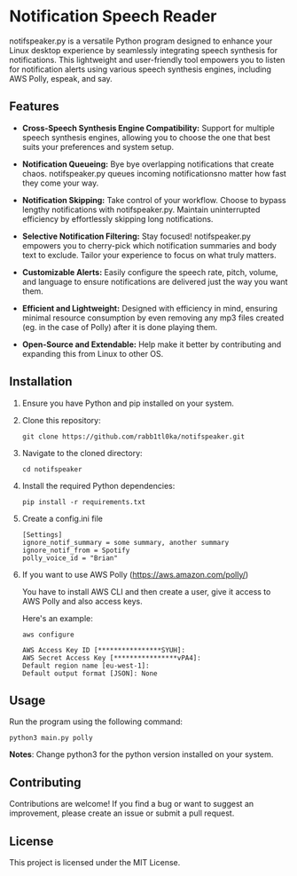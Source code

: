 # Notification Speech Reader

notifspeaker.py is a versatile Python program designed to enhance your Linux desktop experience by seamlessly integrating speech synthesis for notifications. This lightweight and user-friendly tool empowers you to listen for notification alerts using various speech synthesis engines, including AWS Polly, espeak, and say.

## Features


- **Cross-Speech Synthesis Engine Compatibility:** Support for multiple speech synthesis engines, allowing you to choose the one that best suits your preferences and system setup.

- **Notification Queueing:** Bye bye overlapping notifications that create chaos. notifspeaker.py queues incoming notificationsno matter how fast they come your way.

- **Notification Skipping:** Take control of your workflow. Choose to bypass lengthy notifications with notifspeaker.py. Maintain uninterrupted efficiency by effortlessly skipping long notifications.

- **Selective Notification Filtering:** Stay focused! notifspeaker.py empowers you to cherry-pick which notification summaries and body text to exclude. Tailor your experience to focus on what truly matters.

- **Customizable Alerts:** Easily configure the speech rate, pitch, volume, and language to ensure notifications are delivered just the way you want them.

- **Efficient and Lightweight:** Designed with efficiency in mind, ensuring minimal resource consumption by even removing any mp3 files created (eg. in the case of Polly) after it is done playing them.

- **Open-Source and Extendable:** Help make it better by contributing and expanding this from Linux to other OS.


## Installation

1. Ensure you have Python and pip installed on your system.

2. Clone this repository:

   ```
   git clone https://github.com/rabb1tl0ka/notifspeaker.git
   ```

3. Navigate to the cloned directory:

   ```
   cd notifspeaker
   ```

4. Install the required Python dependencies:

   ```
   pip install -r requirements.txt
   ```

5. Create a config.ini file

   ```
   [Settings]
   ignore_notif_summary = some summary, another summary
   ignore_notif_from = Spotify
   polly_voice_id = "Brian"
   ```
6. If you want to use AWS Polly (https://aws.amazon.com/polly/)

   You have to install AWS CLI and then create a user, give it access to AWS Polly and also access keys.

   Here's an example:

   ```
   aws configure

   AWS Access Key ID [****************SYUH]: 
   AWS Secret Access Key [****************vPA4]: 
   Default region name [eu-west-1]: 
   Default output format [JSON]: None
   ```

## Usage

Run the program using the following command:

```
python3 main.py polly 
```

**Notes**: Change python3 for the python version installed on your system.


## Contributing

Contributions are welcome! If you find a bug or want to suggest an improvement, please create an issue or submit a pull request.

## License

This project is licensed under the MIT License.
